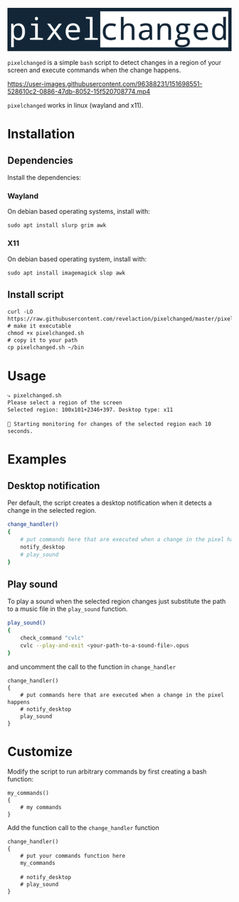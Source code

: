 <p align="center"><img alt="pixelchanged" src="logo.png"/></p>

`pixelchanged` is a simple `bash` script to detect changes in a region of your
screen and execute commands when the change happens.

https://user-images.githubusercontent.com/96388231/151698551-528610c2-0886-47db-8052-15f520708774.mp4

`pixelchanged` works in linux (wayland and x11).

# Installation 

## Dependencies

Install the dependencies:

### Wayland

On debian based operating systems, install with:

```console
sudo apt install slurp grim awk
```

### X11

On debian based operating system, install with:
    
```console
sudo apt install imagemagick slop awk
```

## Install script

```console
curl -LO https://raw.githubusercontent.com/revelaction/pixelchanged/master/pixelchanged.sh 
# make it executable
chmod +x pixelchanged.sh
# copy it to your path
cp pixelchanged.sh ~/bin
```

# Usage

```console
⤷ pixelchanged.sh
Please select a region of the screen
Selected region: 100x101+2346+397. Desktop type: x11

📡 Starting monitoring for changes of the selected region each 10 seconds.
```

# Examples

## Desktop notification

Per default, the script creates a desktop notification when it detects a change
in the selected region.

```bash
change_handler()
{
    # put commands here that are executed when a change in the pixel happens
    notify_desktop
    # play_sound
}
```

## Play sound

To play a sound when the selected region changes just substitute the path to a
music file in the `play_sound` function. 

```bash
play_sound()
{
    check_command "cvlc"
    cvlc --play-and-exit <your-path-to-a-sound-file>.opus
}
```

and uncomment the call to the function in `change_handler`

    change_handler()
    {
        # put commands here that are executed when a change in the pixel happens
        # notify_desktop
        play_sound
    }

# Customize

Modify the script to run arbitrary commands by first creating a bash function:

    my_commands()
    {
        # my commands
    }

Add the function call to the `change_handler` function

    change_handler()
    {
        # put your commands function here 
        my_commands

        # notify_desktop
        # play_sound
    }




